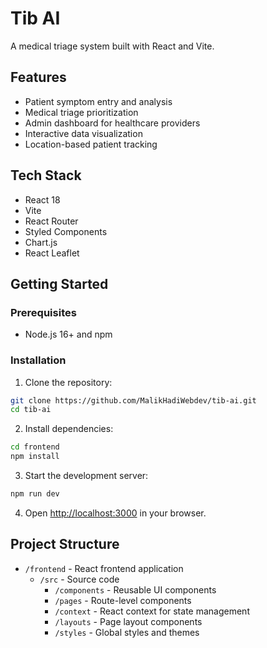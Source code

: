 # Tib AI

A medical triage system built with React and Vite.

## Features

- Patient symptom entry and analysis
- Medical triage prioritization
- Admin dashboard for healthcare providers
- Interactive data visualization
- Location-based patient tracking

## Tech Stack

- React 18
- Vite
- React Router
- Styled Components
- Chart.js
- React Leaflet

## Getting Started

### Prerequisites

- Node.js 16+ and npm

### Installation

1. Clone the repository:

```bash
git clone https://github.com/MalikHadiWebdev/tib-ai.git
cd tib-ai
```

2. Install dependencies:

```bash
cd frontend
npm install
```

3. Start the development server:

```bash
npm run dev
```

4. Open [http://localhost:3000](http://localhost:3000) in your browser.

## Project Structure

- `/frontend` - React frontend application
  - `/src` - Source code
    - `/components` - Reusable UI components
    - `/pages` - Route-level components
    - `/context` - React context for state management
    - `/layouts` - Page layout components
    - `/styles` - Global styles and themes
